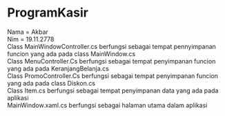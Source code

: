 # ProgramKasir
Nama = Akbar <br />
Nim = 19.11.2778 <br />
Class MainWindowController.cs berfungsi sebagai tempat pennyimpanan funcion yang ada pada class MainWindow.cs <br />
Class MenuController.Cs berfungsi sebagai tempat penyimpanan funcion yang ada pada KeranjangBelanja.cs <br />
Class PromoController.Cs berfungsi sebagai tempat penyimpanan funcion yang ada pada class Diskon.cs <br />
Class Item.cs berfungsi sebagai tempat penyimpanan data yang ada pada aplikasi <br />
MainWindow.xaml.cs berfungsi sebagai halaman utama dalam aplikasi
